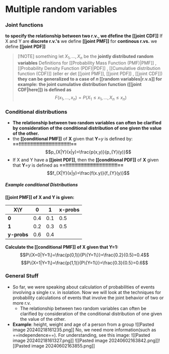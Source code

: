 # Multiple random variables
### Joint functions
**to specify the relationship between two r.v., we dfefine the [[joint CDF]]**
If X and Y are **discrete r.v.'s** we define **[[joint PMF]]**
for **continous r.vs.** we define **[[joint PDF]]**


> [!NOTE] something
> let $X_{1},\dots,X_{n}$ be the **jointly distributed random variables**
> Definitions for [[Probability Mass Function (PMF)|PMF]] , [[Probability Density Function (PDF)|PDF]] , [[Cumulative distribution function (CDF)]] (eller er det [[joint PMF]], [[joint PDF]] , [[joint CDF]])
> **they can be generalized to a case of *n* [[random variables|r.v.s]] for example:**
> **the joint cumulative distribution function ([[joint CDF|here]]) is defined as**
> $$F(x_{1},\dots,x_{n})=P(X_{1}\leq x_{1},\dots,X_{n}\leq x_{n})$$


### Conditional distributions
- **The relationship between two random variables can often be clarified by consideration of the conditional distribution of one given the value of the other.**
- the **[[conditional PMF]]** of **X** given that **Y**=*y* is defined by: **==!!!!!!!!!!!!!!!!!!!!!!!!!!!!!!!!!!!==**
  $$p_{X|Y}(x|y)=\frac{p(x,y)}{p_{Y}(y)}$$
- If X and Y have a **[[joint PDF]]**, then the **[[conditional PDF]]** of **X** given that **Y**=*y* is defined as
  **==!!!!!!!!!!!!!!!!!!!!!!!!!!!!!!!!!!!==**
  $$f_{X|Y}(x|y)=\frac{f(x.y)}{f_{Y}(y)}$$
##### Example conditional Distributions
**[[joint PMF]] of X and Y is given:**

| X\Y         | 0   | 1   | x-probs |
| ----------- | --- | --- | ------- |
| **0**       | 0.4 | 0.1 | 0.5     |
| **1**       | 0.2 | 0.3 | 0.5     |
| **y-probs** | 0.6 | 0.4 |         |
**Calculate the [[conditional PMF]] of X given that Y=1:**
$$P\{X=0|Y=1\}=\frac{p(0,1)}{P\{Y=1\}}=\frac{0.2}{0.5}=0.4$$
$$P\{X=1|Y=1\}=\frac{p(1,1)}{P\{Y=1\}}=\frac{0.3}{0.5}=0.6$$

### General Stuff
- So far, we were speaking about calculation of probabilities of events involving a single r.v. in isolation. Now we will look at the techniques for probability calculations of events that involve the joint behavior of two or more r.v.
	- The relationship between two random variables can often be clarified by consideration of the conditional distribution of one given the value of the other.
- **Example**: height, weight and age of a person from a group
![[Pasted image 20240218161235.png]]
No, we need more information(such as ==independence==). For understanding, see this image:
	![[Pasted image 20240218161327.png]]
![[Pasted image 20240602163842.png]]![[Pasted image 20240602163855.png]]